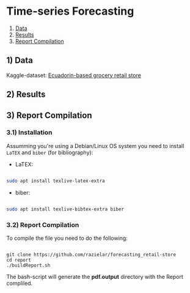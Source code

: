 # Time-series Forecasting

1. [Data](#data)
2. [Results](#results)
3. [Report Compilation](#report)

## 1) <a id='data'></a> Data

Kaggle-dataset: [Ecuadorin-based grocery retail store](https://www.kaggle.com/competitions/store-sales-time-series-forecasting/data)

## 2) <a id='results'></a> Results

## 3) <a id='report'></a> Report Compilation

### 3.1) Installation

Assumming you're using a Debian/Linux OS system you need to install `LaTEX` and `biber` (for bibliography):

* LaTEX:

``` bash

sudo apt install texlive-latex-extra

```

* biber:

``` bash

sudo apt install texlive-bibtex-extra biber

```

### 3.2) Report Compilation

To compile the file you need to do the following:

```{bash}

git clone https://github.com/razielar/forecasting_retail-store
cd report
./buildReport.sh

```
The bash-script will generate the **pdf.output** directory with the Report compliled.

